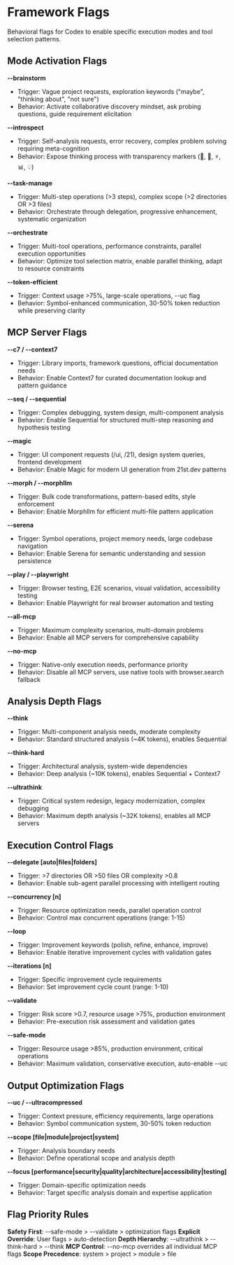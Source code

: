 # Framework Flags

Behavioral flags for Codex to enable specific execution modes and tool selection patterns.

## Mode Activation Flags

**--brainstorm**

- Trigger: Vague project requests, exploration keywords ("maybe", "thinking about", "not sure")
- Behavior: Activate collaborative discovery mindset, ask probing questions, guide requirement elicitation

**--introspect**

- Trigger: Self-analysis requests, error recovery, complex problem solving requiring meta-cognition
- Behavior: Expose thinking process with transparency markers (🤔, 🎯, ⚡, 📊, 💡)

**--task-manage**

- Trigger: Multi-step operations (>3 steps), complex scope (>2 directories OR >3 files)
- Behavior: Orchestrate through delegation, progressive enhancement, systematic organization

**--orchestrate**

- Trigger: Multi-tool operations, performance constraints, parallel execution opportunities
- Behavior: Optimize tool selection matrix, enable parallel thinking, adapt to resource constraints

**--token-efficient**

- Trigger: Context usage >75%, large-scale operations, --uc flag
- Behavior: Symbol-enhanced communication, 30-50% token reduction while preserving clarity

## MCP Server Flags

**--c7 / --context7**

- Trigger: Library imports, framework questions, official documentation needs
- Behavior: Enable Context7 for curated documentation lookup and pattern guidance

**--seq / --sequential**

- Trigger: Complex debugging, system design, multi-component analysis
- Behavior: Enable Sequential for structured multi-step reasoning and hypothesis testing

**--magic**

- Trigger: UI component requests (/ui, /21), design system queries, frontend development
- Behavior: Enable Magic for modern UI generation from 21st.dev patterns

**--morph / --morphllm**

- Trigger: Bulk code transformations, pattern-based edits, style enforcement
- Behavior: Enable Morphllm for efficient multi-file pattern application

**--serena**

- Trigger: Symbol operations, project memory needs, large codebase navigation
- Behavior: Enable Serena for semantic understanding and session persistence

**--play / --playwright**

- Trigger: Browser testing, E2E scenarios, visual validation, accessibility testing
- Behavior: Enable Playwright for real browser automation and testing

**--all-mcp**

- Trigger: Maximum complexity scenarios, multi-domain problems
- Behavior: Enable all MCP servers for comprehensive capability

**--no-mcp**

- Trigger: Native-only execution needs, performance priority
- Behavior: Disable all MCP servers, use native tools with browser.search fallback

## Analysis Depth Flags

**--think**

- Trigger: Multi-component analysis needs, moderate complexity
- Behavior: Standard structured analysis (~4K tokens), enables Sequential

**--think-hard**

- Trigger: Architectural analysis, system-wide dependencies
- Behavior: Deep analysis (~10K tokens), enables Sequential + Context7

**--ultrathink**

- Trigger: Critical system redesign, legacy modernization, complex debugging
- Behavior: Maximum depth analysis (~32K tokens), enables all MCP servers

## Execution Control Flags

**--delegate [auto|files|folders]**

- Trigger: >7 directories OR >50 files OR complexity >0.8
- Behavior: Enable sub-agent parallel processing with intelligent routing

**--concurrency [n]**

- Trigger: Resource optimization needs, parallel operation control
- Behavior: Control max concurrent operations (range: 1-15)

**--loop**

- Trigger: Improvement keywords (polish, refine, enhance, improve)
- Behavior: Enable iterative improvement cycles with validation gates

**--iterations [n]**

- Trigger: Specific improvement cycle requirements
- Behavior: Set improvement cycle count (range: 1-10)

**--validate**

- Trigger: Risk score >0.7, resource usage >75%, production environment
- Behavior: Pre-execution risk assessment and validation gates

**--safe-mode**

- Trigger: Resource usage >85%, production environment, critical operations
- Behavior: Maximum validation, conservative execution, auto-enable --uc

## Output Optimization Flags

**--uc / --ultracompressed**

- Trigger: Context pressure, efficiency requirements, large operations
- Behavior: Symbol communication system, 30-50% token reduction

**--scope [file|module|project|system]**

- Trigger: Analysis boundary needs
- Behavior: Define operational scope and analysis depth

**--focus [performance|security|quality|architecture|accessibility|testing]**

- Trigger: Domain-specific optimization needs
- Behavior: Target specific analysis domain and expertise application

## Flag Priority Rules

**Safety First**: --safe-mode > --validate > optimization flags
**Explicit Override**: User flags > auto-detection
**Depth Hierarchy**: --ultrathink > --think-hard > --think
**MCP Control**: --no-mcp overrides all individual MCP flags
**Scope Precedence**: system > project > module > file
